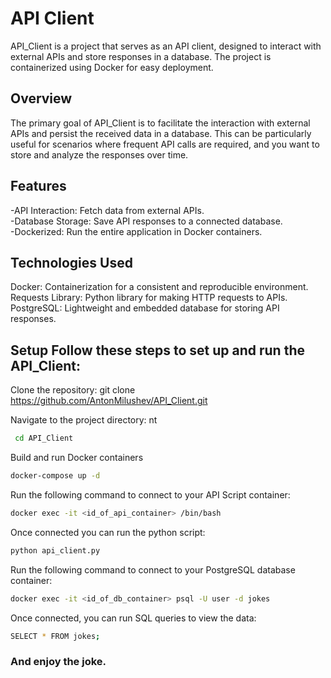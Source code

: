 # API Client

API_Client is a project that serves as an API client, designed to interact with external APIs and store responses in a database. The project is containerized using Docker for easy deployment.

## Overview
 The primary goal of API_Client is to facilitate the interaction with external APIs and persist the received data in a database. This can be particularly useful for scenarios where frequent API calls are required, and you want to store and analyze the responses over time.

## Features
 -API Interaction: Fetch data from external APIs. \
 -Database Storage: Save API responses to a connected database. \
 -Dockerized: Run the entire application in Docker containers.

## Technologies Used 
Docker: Containerization for a consistent and reproducible environment.\
Requests Library: Python library for making HTTP requests to APIs. \
PostgreSQL: Lightweight and embedded database for storing API responses.

## Setup Follow these steps to set up and run the API_Client:

Clone the repository: git clone https://github.com/AntonMilushev/API_Client.git

Navigate to the project directory: nt 
```bash
 cd API_Client 
```
Build and run Docker containers

```bash
docker-compose up -d
```
Run the following command to connect to your API Script container:
```bash
docker exec -it <id_of_api_container> /bin/bash
```
Once connected you can run the python script:
```bash
python api_client.py
```
Run the following command to connect to your PostgreSQL database container:
```bash
docker exec -it <id_of_db_container> psql -U user -d jokes
```
Once connected, you can run SQL queries to view the data:
```bash
SELECT * FROM jokes;
```
### And enjoy the joke.
